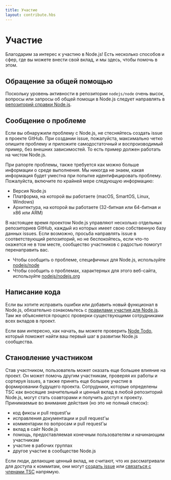 ```yaml
---
title: Участие
layout: contribute.hbs
---
```


# Участие

Благодарим за интерес к участию в Node.js! Есть несколько способов и сфер, где вы можете внести свой вклад, и мы здесь, чтобы помочь в этом.

## Обращение за общей помощью

Поскольку уровень активности в репозитории `nodejs/node` очень высок, вопросы или запросы об общей помощи в Node.js следует направлять в [репозиторий справки Node.js](https://github.com/nodejs/help/issues).

## Сообщение о проблеме

Если вы обнаружили проблему с Node.js, не стесняйтесь создать issue в проекте GitHub. При создании issue, пожалуйста, максимально четко опишите проблему и приложите самодостаточный и воспроизводимый пример, без внешних зависимостей. То есть пример должен работать на чистом Node.js.

При рапорте проблемы, также требуется как можно больше информации о среде выполнения. Мы никогда не знаем, какая информация будет уместна при попытке идентифицировать проблему. Пожалуйста, включите по крайней мере следующую информацию:

* Версия Node.js
* Платформа, на которой вы работаете (macOS, SmartOS, Linux, Windows)
* Архитектура, на которой вы работаете (32-битная или 64-битная и x86 или ARM)

В настоящее время проектом Node.js управляют несколько отдельных репозиториев GitHub, каждый из которых имеет свою собственную базу данных issues. Если возможно, просьба направлять issue в соответствующий репозиторий, но не беспокойтесь, если что-то окажется не в том месте, сообщество участников с радостью помогут перенаправить вас.

* Чтобы сообщить о проблеме, специфичных для Node.js, используйте [nodejs/node](https://github.com/nodejs/node)
* Чтобы сообщить о проблемах, характерных для этого веб-сайта, используйте [nodejs/nodejs.org](https://github.com/nodejs/nodejs.org/issues)

## Написание кода

Если вы хотите исправить ошибки или добавить новый функционал в Node.js, обязательно ознакомьтесь с [правилами участия для Node.js](https://github.com/nodejs/node/blob/master/CONTRIBUTING.md#pull-requests). Там же объясняется процесс проверки существующими сотрудниками всех вкладов в проект.

Если вам интересно, как начать, вы можете проверить [Node Todo](https://www.nodetodo.org/), который поможет найти ваш первый шаг в развитии Node.js сообщества.

## Становление участником

Став участником, пользователь может оказать еще большее влияние на проект. Он может помочь другим участникам, проверяя их работы и сортируя issues, а также принять еще большее участие в формировании будущего проекта. Сотрудники, которые определены TSC как вносящие значительный и ценный вклад в любой репозиторий Node.js, могут стать соавторами и получить доступ к проекту. Принимаемые во внимание действия (но это не полный список):

* код фиксы и pull request'ы
* исправления документации и pull request'ы
* комментарии по вопросам и pull request'ы
* вклад в сайт Node.js
* помощь, предоставляемая конечным пользователям и начинающим участникам
* участие в рабочих группах
* другое участие в сообществе Node.js

Если люди, делающие ценный вклад, не считают, что их рассматривали для доступа к коммитам, они могут [создать issue](https://github.com/nodejs/TSC/issues) или [связаться с членами TSC](https://github.com/nodejs/TSC#current-members) напрямую.
